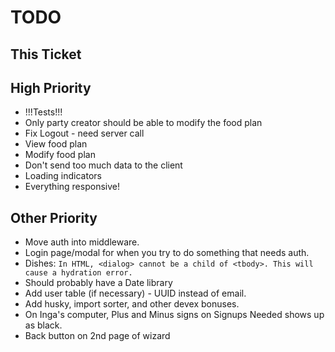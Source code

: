 # TODO

## This Ticket

## High Priority

- !!!Tests!!!
- Only party creator should be able to modify the food plan
- Fix Logout - need server call
- View food plan
- Modify food plan
- Don't send too much data to the client
- Loading indicators
- Everything responsive!

## Other Priority

- Move auth into middleware.
- Login page/modal for when you try to do something that needs auth.
- Dishes:
  `In HTML, <dialog> cannot be a child of <tbody>. This will cause a hydration error.`
- Should probably have a Date library
- Add user table (if necessary) - UUID instead of email.
- Add husky, import sorter, and other devex bonuses.
- On Inga's computer, Plus and Minus signs on Signups Needed shows up as black.
- Back button on 2nd page of wizard
